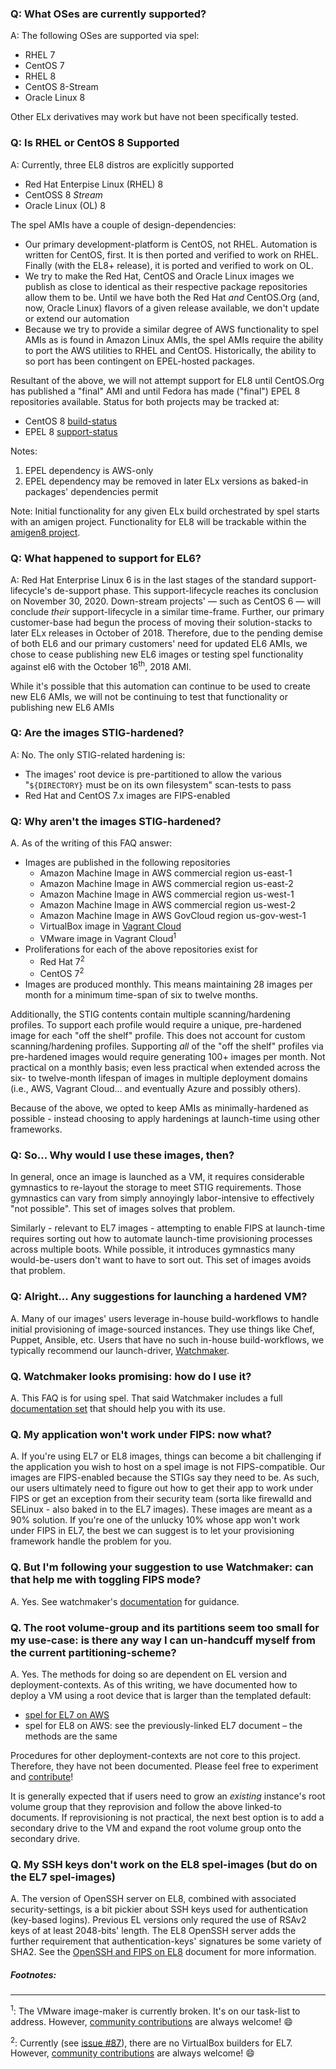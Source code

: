 ### Q: What OSes are currently supported?

A: The following OSes are supported via spel:

- RHEL 7
- CentOS 7
- RHEL 8
- CentOS 8-Stream
- Oracle Linux 8

Other ELx derivatives may work but have not been specifically tested.

### Q: Is RHEL or CentOS 8 Supported

A: Currently, three EL8 distros are explicitly supported

- Red Hat Enterpise Linux (RHEL) 8
- CentOSS 8 _Stream_
- Oracle Linux (OL) 8

The spel AMIs have a couple of design-dependencies:

- Our primary development-platform is CentOS, not RHEL. Automation is written for CentOS, first. It is then ported and verified to work on RHEL. Finally (with the EL8+ release), it is ported and verified to work on OL.
- We try to make the Red Hat, CentOS and Oracle Linux images we publish as close to identical as their respective package repositories allow them to be. Until we have both the Red Hat _and_ CentOS.Org (and, now, Oracle Linux) flavors of a given release available, we don't update or extend our automation
- Because we try to provide a similar degree of AWS functionality to spel AMIs as is found in Amazon Linux AMIs, the spel AMIs require the ability to port the AWS utilities to RHEL and CentOS. Historically, the ability to so port has been contingent on EPEL-hosted packages.

Resultant of the above, we will not attempt support for EL8 until CentOS.Org has published a "final" AMI and until Fedora has made ("final") EPEL 8 repositories available. Status for both projects may be tracked at:

- CentOS 8 [build-status](https://wiki.centos.org/About/Building_8)
- EPEL 8 [support-status](https://fedoraproject.org/wiki/EPEL#What_packages_and_versions_are_available_in_EPEL.3F)

Notes:
1. EPEL dependency is AWS-only
2. EPEL dependency may be removed in later ELx versions as baked-in packages' dependencies permit

Note: Initial functionality for any given ELx build orchestrated by spel starts with an amigen project. Functionality for EL8 will be trackable within the [amigen8 project](/MetroStar/amigen8).

### Q: What happened to support for EL6?

A: Red Hat Enterprise Linux 6 is in the last stages of the standard support-lifecycle's de-support phase. This support-lifecycle reaches its conclusion on November 30, 2020. Down-stream projects' &mdash; such as CentOS 6 &mdash; will conclude _their_ support-lifecycle in a similar time-frame. Further, our primary customer-base had begun the process of moving their solution-stacks to later ELx releases in October of 2018. Therefore, due to the pending demise of both EL6 and our primary customers' need for updated EL6 AMIs, we chose to cease publishing new EL6 images or testing spel functionality against el6 with the October 16<sup>th</sup>, 2018 AMI.

While it's possible that this automation can continue to be used to create new EL6 AMIs, we will not be continuing to test that functionality or publishing new EL6 AMIs

### Q: Are the images STIG-hardened?

A: No. The only STIG-related hardening is:

-   The images' root device is pre-partitioned to allow the various
    "`${DIRECTORY}` must be on its own filesystem" scan-tests to pass
-   Red Hat and CentOS 7.x images are FIPS-enabled

### Q: Why aren't the images STIG-hardened?

A. As of the writing of this FAQ answer:

-   Images are published in the following repositories
    -   Amazon Machine Image in AWS commercial region us-east-1
    -   Amazon Machine Image in AWS commercial region us-east-2
    -   Amazon Machine Image in AWS commercial region us-west-1
    -   Amazon Machine Image in AWS commercial region us-west-2
    -   Amazon Machine Image in AWS GovCloud region us-gov-west-1
    -   VirtualBox image in [Vagrant Cloud](https://vagrantcloud.com/)
    -   VMware image in Vagrant Cloud<sup>1</sup>
-   Proliferations for each of the above repositories exist for
    -   Red Hat 7<sup>2</sup>
    -   CentOS 7<sup>2</sup>
-   Images are produced monthly. This means maintaining 28 images per month for
    a minimum time-span of six to twelve months.

Additionally, the STIG contents contain multiple scanning/hardening profiles.
To support each profile would require a unique, pre-hardened image for each
"off the shelf" profile. This does not account for custom scanning/hardening
profiles. Supporting _all_ of the "off the shelf" profiles via pre-hardened
images would require generating 100+ images per month. Not practical on a
monthly basis; even less practical when extended across the six- to twelve-month
lifespan of images in multiple deployment domains (i.e., AWS, Vagrant Cloud...
and eventually Azure and possibly others).

Because of the above, we opted to keep AMIs as minimally-hardened as possible -
instead choosing to apply hardenings at launch-time using other frameworks.

### Q: So... Why would I use these images, then?

In general, once an image is launched as a VM, it requires considerable
gymnastics to re-layout the storage to meet STIG requirements. Those gymnastics
can vary from simply annoyingly labor-intensive to effectively "not possible".
This set of images solves that problem.

Similarly - relevant to EL7 images - attempting to enable FIPS at launch-time
requires sorting out how to automate launch-time provisioning processes across
multiple boots. While possible, it introduces gymnastics many would-be-users
don't want to have to sort out. This set of images avoids that problem.

### Q: Alright... Any suggestions for launching a hardened VM?

A. Many of our images' users leverage in-house build-workflows to handle
initial provisioning of image-sourced instances. They use things like Chef,
Puppet, Ansible, etc. Users that have no such in-house build-workflows, we
typically recommend our launch-driver,
[Watchmaker](https://github.com/MetroStar/watchmaker.git).

### Q. Watchmaker looks promising: how do I use it?

A. This FAQ is for using spel. That said Watchmaker includes a full
[documentation set](https://watchmaker.readthedocs.io) that should help you
with its use.


### Q. My application won't work under FIPS: now what?

A. If you're using EL7 or EL8 images, things can become a bit challenging if
the application you wish to host on a spel image is not FIPS-compatible. Our
images are FIPS-enabled because the STIGs say they need to be. As such, our
users ultimately need to figure out how to get their app to work under FIPS or
get an exception from their security team (sorta like firewalld and SELinux -
also baked in to the EL7 images).  These images are meant as a 90% solution. If
you're one of the unlucky 10% whose app won't work under FIPS in EL7, the best
we can suggest is to let your provisioning framework handle the problem for you.

### Q. But I'm following your suggestion to use Watchmaker: can that help me with toggling FIPS mode?

A. Yes. See watchmaker's [documentation](https://watchmaker.readthedocs.io/en/stable/faq.html)
for guidance.

### Q. The root volume-group and its partitions seem too small for my use-case: is there any way I can un-handcuff myself from the current partitioning-scheme?

A. Yes. The methods for doing so are dependent on EL version and deployment-contexts. As of this writing, we have documented how to deploy a VM using a root device that is larger than the templated default:

* [spel for EL7 on AWS](LargerThanDefaultRootEBS_EL7.md)
* spel for EL8 on AWS: see the previously-linked EL7 document &ndash; the methods are the same

Procedures for other deployment-contexts are not core to this project. Therefore, they have not been documented. Please feel free to experiment and [contribute](CONTRIBUTING.md)!

It is generally expected that if users need to grow an _existing_ instance's root volume group that they reprovision and follow the above linked-to documents. If reprovisioning is not practical, the next best option is to add a secondary drive to the VM and expand the root volume group onto the secondary drive.

### Q. My SSH keys don't work on the EL8 spel-images (but do on the EL7 spel-images)

A. The version of OpenSSH server on EL8, combined with associated security-settings, is a bit pickier about SSH keys used for authentication (key-based logins). Previous EL versions only requred the use of RSAv2 keys of at least 2048-bits' length. The EL8 OpenSSH server adds the further requirement that authentication-keys' signatures be some variety of SHA2. See the [OpenSSH and FIPS on EL8](OpenSSHandFIPS_EL8.md) document for more information.


##### Footnotes:
------

<sup>1</sup>: The VMware image-maker is currently broken. It's on our task-list
to address. However, [community contributions](CONTRIBUTING.md) are always
welcome! :smile:

<sup>2</sup>: Currently (see [issue #87](https://github.com/MetroStar/spel/issues/87)),
there are no VirtualBox builders for EL7. However,
[community contributions](../.github/CONTRIBUTING.md) are always welcome! :smile:
